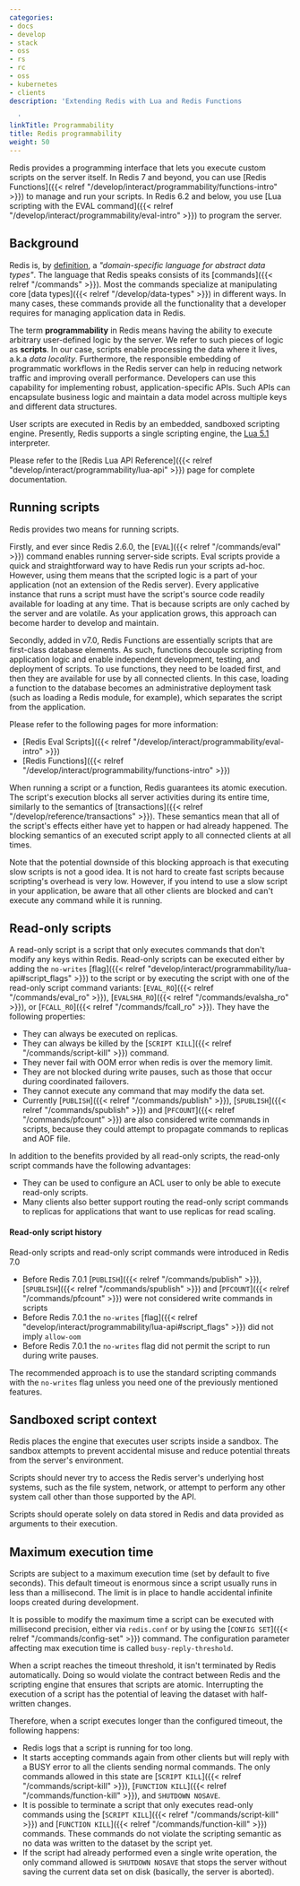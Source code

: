 ```yaml
---
categories:
- docs
- develop
- stack
- oss
- rs
- rc
- oss
- kubernetes
- clients
description: 'Extending Redis with Lua and Redis Functions

  '
linkTitle: Programmability
title: Redis programmability
weight: 50
---
```


Redis provides a programming interface that lets you execute custom scripts on the server itself. In Redis 7 and beyond, you can use [Redis Functions]({{< relref "/develop/interact/programmability/functions-intro" >}}) to manage and run your scripts. In Redis 6.2 and below, you use [Lua scripting with the EVAL command]({{< relref "/develop/interact/programmability/eval-intro" >}}) to program the server.

## Background

Redis is, by [definition](https://github.com/redis/redis/blob/unstable/MANIFESTO#L7), a _"domain-specific language for abstract data types"_.
The language that Redis speaks consists of its [commands]({{< relref "/commands" >}}).
Most the commands specialize at manipulating core [data types]({{< relref "/develop/data-types" >}}) in different ways.
In many cases, these commands provide all the functionality that a developer requires for managing application data in Redis.

The term **programmability** in Redis means having the ability to execute arbitrary user-defined logic by the server.
We refer to such pieces of logic as **scripts**.
In our case, scripts enable processing the data where it lives, a.k.a _data locality_.
Furthermore, the responsible embedding of programmatic workflows in the Redis server can help in reducing network traffic and improving overall performance.
Developers can use this capability for implementing robust, application-specific APIs.
Such APIs can encapsulate business logic and maintain a data model across multiple keys and different data structures.

User scripts are executed in Redis by an embedded, sandboxed scripting engine.
Presently, Redis supports a single scripting engine, the [Lua 5.1](https://www.lua.org/) interpreter.

Please refer to the [Redis Lua API Reference]({{< relref "develop/interact/programmability/lua-api" >}}) page for complete documentation.

## Running scripts

Redis provides two means for running scripts.

Firstly, and ever since Redis 2.6.0, the [`EVAL`]({{< relref "/commands/eval" >}}) command enables running server-side scripts.
Eval scripts provide a quick and straightforward way to have Redis run your scripts ad-hoc.
However, using them means that the scripted logic is a part of your application (not an extension of the Redis server).
Every applicative instance that runs a script must have the script's source code readily available for loading at any time.
That is because scripts are only cached by the server and are volatile.
As your application grows, this approach can become harder to develop and maintain.

Secondly, added in v7.0, Redis Functions are essentially scripts that are first-class database elements.
As such, functions decouple scripting from application logic and enable independent development, testing, and deployment of scripts.
To use functions, they need to be loaded first, and then they are available for use by all connected clients.
In this case, loading a function to the database becomes an administrative deployment task (such as loading a Redis module, for example), which separates the script from the application.

Please refer to the following pages for more information:

* [Redis Eval Scripts]({{< relref "/develop/interact/programmability/eval-intro" >}})
* [Redis Functions]({{< relref "/develop/interact/programmability/functions-intro" >}})

When running a script or a function, Redis guarantees its atomic execution.
The script's execution blocks all server activities during its entire time, similarly to the semantics of [transactions]({{< relref "/develop/reference/transactions" >}}).
These semantics mean that all of the script's effects either have yet to happen or had already happened.
The blocking semantics of an executed script apply to all connected clients at all times.

Note that the potential downside of this blocking approach is that executing slow scripts is not a good idea.
It is not hard to create fast scripts because scripting's overhead is very low.
However, if you intend to use a slow script in your application, be aware that all other clients are blocked and can't execute any command while it is running.

## Read-only scripts

A read-only script is a script that only executes commands that don't modify any keys within Redis.
Read-only scripts can be executed either by adding the `no-writes` [flag]({{< relref "develop/interact/programmability/lua-api#script_flags" >}}) to the script or by executing the script with one of the read-only script command variants: [`EVAL_RO`]({{< relref "/commands/eval_ro" >}}), [`EVALSHA_RO`]({{< relref "/commands/evalsha_ro" >}}), or [`FCALL_RO`]({{< relref "/commands/fcall_ro" >}}).
They have the following properties:

* They can always be executed on replicas.
* They can always be killed by the [`SCRIPT KILL`]({{< relref "/commands/script-kill" >}}) command. 
* They never fail with OOM error when redis is over the memory limit.
* They are not blocked during write pauses, such as those that occur during coordinated failovers.
* They cannot execute any command that may modify the data set.
* Currently [`PUBLISH`]({{< relref "/commands/publish" >}}), [`SPUBLISH`]({{< relref "/commands/spublish" >}}) and [`PFCOUNT`]({{< relref "/commands/pfcount" >}}) are also considered write commands in scripts, because they could attempt to propagate commands to replicas and AOF file.

In addition to the benefits provided by all read-only scripts, the read-only script commands have the following advantages:

* They can be used to configure an ACL user to only be able to execute read-only scripts.
* Many clients also better support routing the read-only script commands to replicas for applications that want to use replicas for read scaling.

#### Read-only script history

Read-only scripts and read-only script commands were introduced in Redis 7.0

* Before Redis 7.0.1 [`PUBLISH`]({{< relref "/commands/publish" >}}), [`SPUBLISH`]({{< relref "/commands/spublish" >}}) and [`PFCOUNT`]({{< relref "/commands/pfcount" >}}) were not considered write commands in scripts
* Before Redis 7.0.1 the `no-writes` [flag]({{< relref "develop/interact/programmability/lua-api#script_flags" >}}) did not imply `allow-oom`
* Before Redis 7.0.1 the `no-writes` flag did not permit the script to run during write pauses.


The recommended approach is to use the standard scripting commands with the `no-writes` flag unless you need one of the previously mentioned features.

## Sandboxed script context

Redis places the engine that executes user scripts inside a sandbox.
The sandbox attempts to prevent accidental misuse and reduce potential threats from the server's environment.

Scripts should never try to access the Redis server's underlying host systems, such as the file system, network, or attempt to perform any other system call other than those supported by the API.

Scripts should operate solely on data stored in Redis and data provided as arguments to their execution.

## Maximum execution time

Scripts are subject to a maximum execution time (set by default to five seconds).
This default timeout is enormous since a script usually runs in less than a millisecond.
The limit is in place to handle accidental infinite loops created during development.

It is possible to modify the maximum time a script can be executed with millisecond precision,
either via `redis.conf` or by using the [`CONFIG SET`]({{< relref "/commands/config-set" >}}) command.
The configuration parameter affecting max execution time is called `busy-reply-threshold`.

When a script reaches the timeout threshold, it isn't terminated by Redis automatically.
Doing so would violate the contract between Redis and the scripting engine that ensures that scripts are atomic.
Interrupting the execution of a script has the potential of leaving the dataset with half-written changes.

Therefore, when a script executes longer than the configured timeout, the following happens:

* Redis logs that a script is running for too long.
* It starts accepting commands again from other clients but will reply with a BUSY error to all the clients sending normal commands. The only commands allowed in this state are [`SCRIPT KILL`]({{< relref "/commands/script-kill" >}}), [`FUNCTION KILL`]({{< relref "/commands/function-kill" >}}), and `SHUTDOWN NOSAVE`.
* It is possible to terminate a script that only executes read-only commands using the [`SCRIPT KILL`]({{< relref "/commands/script-kill" >}}) and [`FUNCTION KILL`]({{< relref "/commands/function-kill" >}}) commands. These commands do not violate the scripting semantic as no data was written to the dataset by the script yet.
* If the script had already performed even a single write operation, the only command allowed is `SHUTDOWN NOSAVE` that stops the server without saving the current data set on disk (basically, the server is aborted).
